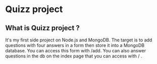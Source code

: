 # Quizz project

## What is Quizz project ?

It's my first side project on Node.js and MongoDB.
The target is to add questions with four answers in a form then store it into a MongoDB database.
You can access this form with /add.
You can also answer questions in the db on the index page that you can access with / .
